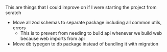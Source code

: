 

This are things that I could improve on if I were starting the project from scratch

- Move all zod schemas to separate package including all common utils, errors 
	- This is to prevent from needing to build api whenever we build web because web imports from api
- Move db typegen to db package instead of bundling it with migration

